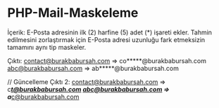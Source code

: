 # PHP-Mail-Maskeleme

İçerik: E-Posta adresinin ilk (2) harfine (5) adet (*) işareti ekler.
Tahmin edilmesini zorlaştırmak için E-Posta adresi uzunluğu fark etmeksizin tamamını aynı tip maskeler.

Çıktı:
contact@burakbabursah.com => co*****@burakbabursah.com
abc@burakbabursah.com => ab*****@burakbabursah.com


// Güncelleme
Çıktı 2:
contact@burakbabursah.com => c*******t@burakbabursah.com
abc@burakbabursah.com => a*******c@burakbabursah.com
